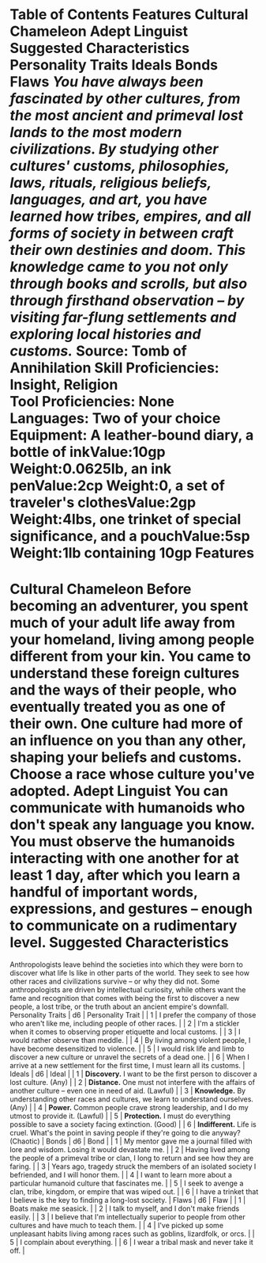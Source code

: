 Table of Contents
Features
Cultural Chameleon
Adept Linguist
Suggested Characteristics
Personality Traits
Ideals
Bonds
Flaws
***You have always been fascinated by other cultures, from the most ancient and primeval lost lands to the most modern civilizations. By studying other cultures' customs, philosophies, laws, rituals, religious beliefs, languages, and art, you have learned how tribes, empires, and all forms of society in between craft their own destinies and doom. This knowledge came to you not only through books and scrolls, but also through firsthand observation – by visiting far-flung settlements and exploring local histories and customs.***
Source: Tomb of Annihilation
**Skill Proficiencies:** Insight, Religion  
**Tool Proficiencies:** None  
**Languages:** Two of your choice  
**Equipment:** A leather-bound diary, a bottle of inkValue:10gp Weight:0.0625lb, an ink penValue:2cp Weight:0, a set of traveler's clothesValue:2gp Weight:4lbs, one trinket of special significance, and a pouchValue:5sp Weight:1lb containing 10gp
Features
========
Cultural Chameleon
Before becoming an adventurer, you spent much of your adult life away from your homeland, living among people different from your kin. You came to understand these foreign cultures and the ways of their people, who eventually treated you as one of their own. One culture had more of an influence on you than any other, shaping your beliefs and customs. Choose a race whose culture you've adopted.
Adept Linguist
You can communicate with humanoids who don't speak any language you know. You must observe the humanoids interacting with one another for at least 1 day, after which you learn a handful of important words, expressions, and gestures – enough to communicate on a rudimentary level.
Suggested Characteristics
=========================
Anthropologists leave behind the societies into which they were born to discover what life ls like in other parts of the world. They seek to see how other races and civilizations survive – or why they did not. Some anthropologists are driven by intellectual curiosity, while others want the fame and recognition that comes with being the first to discover a new people, a lost tribe, or the truth about an ancient empire's downfall.
Personality Traits
| d6 | Personality Trait |
| 1 | I prefer the company of those who aren't like me, including people of other races. |
| 2 | I'm a stickler when it comes to observing proper etiquette and local customs. |
| 3 | I would rather observe than meddle. |
| 4 | By living among violent people, I have become desensitized to violence. |
| 5 | I would risk life and limb to discover a new culture or unravel the secrets of a dead one. |
| 6 | When I arrive at a new settlement for the first time, I must learn all its customs. |
Ideals
| d6 | Ideal |
| 1 | **Discovery.** I want to be the first person to discover a lost culture. (Any) |
| 2 | **Distance.** One must not interfere with the affairs of another culture – even one in need of aid. (Lawful) |
| 3 | **Knowledge.** By understanding other races and cultures, we learn to understand ourselves. (Any) |
| 4 | **Power.** Common people crave strong leadership, and I do my utmost to provide it. (Lawful) |
| 5 | **Protection.** I must do everything possible to save a society facing extinction. (Good) |
| 6 | **Indifferent.** Life is cruel. What's the point in saving people if they're going to die anyway? (Chaotic) |
Bonds
| d6 | Bond |
| 1 | My mentor gave me a journal filled with lore and wisdom. Losing it would devastate me. |
| 2 | Having lived among the people of a primeval tribe or clan, I long to return and see how they are faring. |
| 3 | Years ago, tragedy struck the members of an isolated society I befriended, and I will honor them. |
| 4 | I want to learn more about a particular humanoid culture that fascinates me. |
| 5 | I seek to avenge a clan, tribe, kingdom, or empire that was wiped out. |
| 6 | I have a trinket that I believe is the key to finding a long-lost society. |
Flaws
| d6 | Flaw |
| 1 | Boats make me seasick. |
| 2 | I talk to myself, and I don't make friends easily. |
| 3 | I believe that I'm intellectually superior to people from other cultures and have much to teach them. |
| 4 | I've picked up some unpleasant habits living among races such as goblins, lizardfolk, or orcs. |
| 5 | I complain about everything. |
| 6 | I wear a tribal mask and never take it off. |